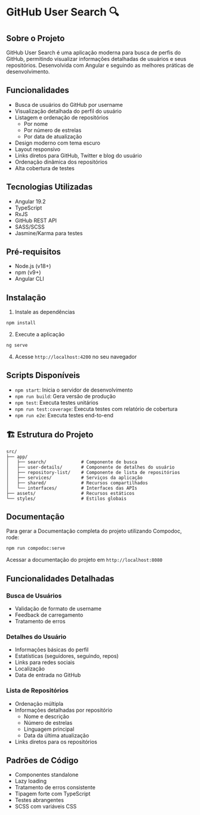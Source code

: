 # GitHub User Search 🔍

## Sobre o Projeto

GitHub User Search é uma aplicação moderna para busca de perfis do GitHub, permitindo visualizar informações detalhadas de usuários e seus repositórios. Desenvolvida com Angular e seguindo as melhores práticas de desenvolvimento.

## Funcionalidades

- Busca de usuários do GitHub por username
- Visualização detalhada do perfil do usuário
- Listagem e ordenação de repositórios
  - Por nome
  - Por número de estrelas
  - Por data de atualização
- Design moderno com tema escuro
- Layout responsivo
- Links diretos para GitHub, Twitter e blog do usuário
- Ordenação dinâmica dos repositórios
- Alta cobertura de testes

## Tecnologias Utilizadas

- Angular 19.2
- TypeScript
- RxJS
- GitHub REST API
- SASS/SCSS
- Jasmine/Karma para testes

## Pré-requisitos

- Node.js (v18+)
- npm (v9+)
- Angular CLI

## Instalação
1. Instale as dependências
```bash
npm install
```

2. Execute a aplicação
```bash
ng serve
```

4. Acesse `http://localhost:4200` no seu navegador

## Scripts Disponíveis

- `npm start`: Inicia o servidor de desenvolvimento
- `npm run build`: Gera versão de produção
- `npm test`: Executa testes unitários
- `npm run test:coverage`: Executa testes com relatório de cobertura
- `npm run e2e`: Executa testes end-to-end

## 🏗️ Estrutura do Projeto

```
src/
├── app/
│   ├── search/             # Componente de busca
│   ├── user-details/       # Componente de detalhes do usuário
│   ├── repository-list/    # Componente de lista de repositórios
│   ├── services/           # Serviços da aplicação
│   ├── shared/             # Recursos compartilhados
│   └── interfaces/         # Interfaces das APIs
├── assets/                 # Recursos estáticos
└── styles/                 # Estilos globais
```

## Documentação

Para gerar a Documentação completa do projeto utilizando Compodoc, rode:

```bash
npm run compodoc:serve

```

Acessar a documentação do projeto em `http://localhost:8080`

## Funcionalidades Detalhadas

### Busca de Usuários
- Validação de formato de username
- Feedback de carregamento
- Tratamento de erros

### Detalhes do Usuário
- Informações básicas do perfil
- Estatísticas (seguidores, seguindo, repos)
- Links para redes sociais
- Localização
- Data de entrada no GitHub

### Lista de Repositórios
- Ordenação múltipla
- Informações detalhadas por repositório
  - Nome e descrição
  - Número de estrelas
  - Linguagem principal
  - Data da última atualização
- Links diretos para os repositórios

## Padrões de Código

- Componentes standalone
- Lazy loading
- Tratamento de erros consistente
- Tipagem forte com TypeScript
- Testes abrangentes
- SCSS com variáveis CSS
